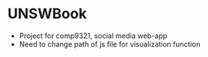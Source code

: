 # UNSWBook

* Project for comp9321, social media web-app
* Need to change path of js file for visualization function
